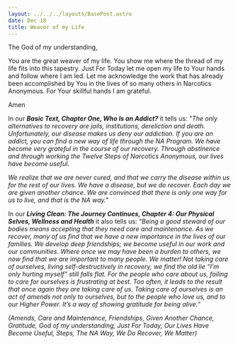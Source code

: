 ```yaml
---
layout: ../../../layouts/BasePost.astro
date: Dec 18
title: Weaver of my Life
---
```


The God of my understanding,

You are the great weaver of my life. You show me where the thread of my life fits into this tapestry. Just For Today let me open my life to Your hands and follow where I am led. Let me acknowledge the work that has already been accomplished by You in the lives of so many others in Narcotics Anonymous. For Your skillful hands I am grateful.

Amen

In our ***Basic Text, Chapter One, Who Is an Addict?*** it tells us: *"The only alternatives to recovery are jails, institutions, dereliction and death. Unfortunately, our disease makes us deny our addiction. If you are an addict, you can find a new way of life through the NA Program. We have become very grateful in the course of our recovery. Through abstinence and through working the Twelve Steps of Narcotics Anonymous, our lives have become useful.*

*We realize that we are never cured, and that we carry the disease within us for the rest of our lives. We have a disease, but we do recover. Each day we are given another chance. We are convinced that there is only one way for us to live, and that is the NA way."*

In our ***Living Clean: The Journey Continues, Chapter 4: Our Physical Selves, Wellness and Health*** it also tells us: *“Being a good steward of our bodies means accepting that they need care and maintenance. As we recover, many of us find that we have a new importance in the lives of our families. We develop deep friendships; we become useful in our work and our communities. Where once we may have been a burden to others, we now find that we are important to many people. We matter! Not taking care of ourselves, living self-destructively in recovery, we find the old lie “I’m only hurting myself” still falls flat. For the people who care about us, failing to care for ourselves is frustrating at best. Too often, it leads to the result that once again they are taking care of us. Taking care of ourselves is an act of amends not only to ourselves, but to the people who love us, and to our Higher Power. It’s a way of showing gratitude for being alive.”*

*(Amends, Care and Maintenance, Friendships, Given Another Chance, Gratitude, God of my understanding, Just For Today, Our Lives Have Become Useful, Steps, The NA Way, We Do Recover, We Matter)*
